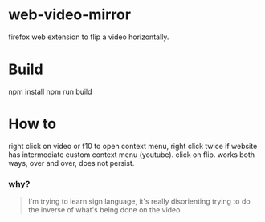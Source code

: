 # web-video-mirror

firefox web extension to flip a video horizontally.

# Build
npm install
npm run build

# How to
right click on video or f10 to open context menu, right click twice if website has intermediate custom context menu (youtube).
click on flip. works both ways, over and over, does not persist.

### why?
> I'm trying to learn sign language, it's really disorienting trying to do the inverse of what's being done on the video.
